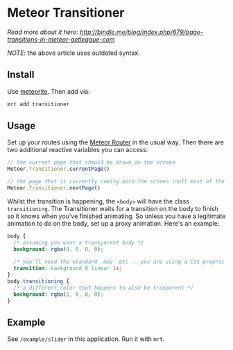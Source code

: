 Meteor Transitioner
===================

_Read more about it here: http://bindle.me/blog/index.php/679/page-transitions-in-meteor-getleague-com_

_NOTE_: the above article uses outdated syntax.

## Install

Use [meteorite](http://possibilities.github.com/meteorite/). Then add via:

```bash
mrt add transitioner
```

## Usage

Set up your routes using the [Meteor Router](https://github.com/tmeasday/meteor-router) in the usual way. Then there are two additional reactive variables you can access:

```js
// the current page that should be drawn on the screen
Meteor.Transitioner.currentPage()

// the page that is currently coming onto the screen (null most of the time)
Meteor.Transitioner.nextPage()
```

Whilst the transition is happening, the `<body>` will have the class `transitioning`. The Transitioner waits for a transition on the body to finish so it knows when you've finished animating. So unless you have a legitimate animation to do on the body, set up a proxy animation. Here's an example:

```css
body {
  /* assuming you want a transparent body */
  background: rgba(0, 0, 0, 0);
  
  /* you'll need the standard -moz- etc -- you are using a CSS preproc right? */
  transition: background 0 linear 1s;
}
body.transitioning {
  /* a different color that happens to also be tranparent */
  background: rgba(1, 0, 0, 0);
}
```

## Example

See `/example/slider` in this application. Run it with `mrt`.